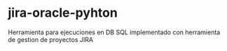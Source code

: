 # jira-oracle-pyhton
Herramienta para ejecuciones en DB SQL implementado con herramienta de gestion de proyectos JIRA
